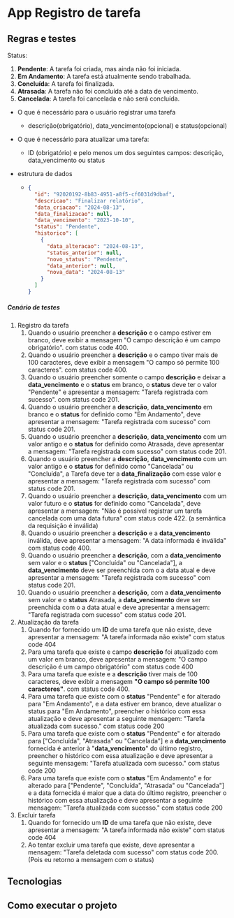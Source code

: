 





# App Registro de tarefa



## Regras e testes

Status:

1. **Pendente**: A tarefa foi criada, mas ainda não foi iniciada.
2. **Em Andamento**: A tarefa está atualmente sendo trabalhada.
3. **Concluída**: A tarefa foi finalizada.
4. **Atrasada**: A tarefa não foi concluída até a data de vencimento.
5. **Cancelada**: A tarefa foi cancelada e não será concluída.



- O que é necessário para o usuário registrar uma tarefa

  - descrição(obrigatório), data_vencimento(opcional) e status(opcional)

- O que é necessário para atualizar uma tarefa:

  - ID (obrigatório) e pelo menos um dos seguintes campos: descrição, data_vencimento ou status

- estrutura de dados

  - ```json
    {
      "id": "92020192-8b83-4951-a8f5-cf6031d9dbaf",
      "descricao": "Finalizar relatório",
      "data_criacao": "2024-08-13",
      "data_finalizacao": null,
      "data_vencimento": "2023-10-10",
      "status": "Pendente",
      "historico": [
        {
          "data_alteracao": "2024-08-13",
          "status_anterior": null,
          "novo_status": "Pendente",
          "data_anterior": null,
          "nova_data": "2024-08-13"
        }
      ]
    }
    ```



##### Cenário de testes

1. Registro da tarefa
   1. Quando o usuário preencher a **descrição** e o campo estiver em branco, deve exibir a mensagem "O campo descrição é um campo obrigatório". com status code 400.
   2. Quando o usuário preencher a **descrição** e o campo tiver mais de 100 caracteres, deve exibir a mensagem "O campo só permite 100 caracteres". com status code 400.
   3. Quando o usuário preencher somente o campo **descrição** e deixar a **data_vencimento** e o **status** em branco, o **status** deve ter o valor "Pendente" e apresentar a mensagem: "Tarefa registrada com sucesso". com status code 201.
   4. Quando o usuário preencher a **descrição**, **data_vencimento** em branco e o **status** for definido como "Em Andamento", deve apresentar a mensagem: "Tarefa registrada com sucesso" com status code 201.
   5. Quando o usuário preencher a **descrição**, **data_vencimento** com um valor antigo e o **status** for definido como Atrasada, deve apresentar a mensagem: "Tarefa registrada com sucesso" com status code 201.
   6. Quando o usuário preencher a **descrição**, **data_vencimento** com um valor antigo e o **status** for definido como "Cancelada" ou "Concluída", a Tarefa deve ter a **data_finalização** com esse valor e apresentar a mensagem: "Tarefa registrada com sucesso" com status code 201.
   7. Quando o usuário preencher a **descrição**, **data_vencimento** com um valor futuro e o **status** for definido como "Cancelada", deve apresentar a mensagem: "Não é possível registrar um tarefa cancelada com uma data futura" com status code 422. (a semântica da requisição é inválida)
   8. Quando o usuário preencher a **descrição** e a **data_vencimento** inválida, deve apresentar a mensagem: "A data informada é inválida" com status code 400.
   9. Quando o usuário preencher a **descrição**, com a **data_vencimento** sem valor e o **status** ["Concluída" ou "Cancelada"], a **data_vencimento** deve ser preenchida com o a data atual e deve apresentar a mensagem: "Tarefa registrada com sucesso" com status code 201.
   10. Quando o usuário preencher a **descrição**, com a **data_vencimento** sem valor e o **status** Atrasada, a **data_vencimento** deve ser preenchida com o a data atual e deve apresentar a mensagem: "Tarefa registrada com sucesso" com status code 201.
2. Atualização da tarefa
   1. Quando for fornecido um **ID** de uma tarefa que não existe, deve apresentar a mensagem: "A tarefa informada não existe" com status code 404
   2. Para uma tarefa que existe e campo **descrição** foi atualizado com um valor em branco, deve apresentar a mensagem: "O campo descrição é um campo obrigatório" com status code 400
   3. Para uma tarefa que existe e a **descrição** tiver mais de 100 caracteres, deve exibir a mensagem **"O campo só permite 100 caracteres"**. com status code 400.
   4. Para uma tarefa que existe com o **status** "Pendente" e for alterado para "Em Andamento", e a data estiver em branco, deve atualizar o status para "Em Andamento", preencher o histórico com essa atualização e deve apresentar a seguinte mensagem: "Tarefa atualizada com sucesso." com status code 200
   5. Para uma tarefa que existe com o **status** "Pendente" e for alterado para ["Concluída", "Atrasada" ou "Cancelada"] e a **data_vencimento** fornecida é anterior à "**data_vencimento**" do último registro, preencher o histórico com essa atualização e deve apresentar a seguinte mensagem: "Tarefa atualizada com sucesso." com status code 200
   6. Para uma tarefa que existe com o **status** "Em Andamento" e for alterado para ["Pendente", "Concluída", "Atrasada" ou "Cancelada"] e a data fornecida é maior que a data do último registro, preencher o histórico com essa atualização e deve apresentar a seguinte mensagem: "Tarefa atualizada com sucesso." com status code 200
3. Excluir tarefa
   1. Quando for fornecido um **ID** de uma tarefa que não existe, deve apresentar a mensagem: "A tarefa informada não existe" com status code 404
   2. Ao tentar excluir uma tarefa que existe, deve apresentar a mensagem: "Tarefa deletada com sucesso" com status code 200. (Pois eu retorno a mensagem com o status)



## Tecnologias



## Como executar o projeto